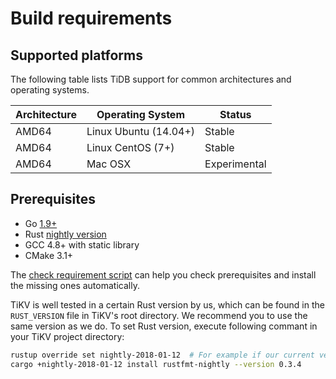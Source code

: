 # Build requirements

## Supported platforms

The following table lists TiDB support for common architectures and operating systems. 

|Architecture|Operating System|Status|
|------------|----------------|------|
|AMD64|Linux Ubuntu (14.04+)|Stable|
|AMD64|Linux CentOS (7+)|Stable|
|AMD64|Mac OSX|Experimental|

## Prerequisites

+ Go [1.9+](https://golang.org/doc/install)
+ Rust [nightly version](https://www.rust-lang.org/downloads.html)
+ GCC 4.8+ with static library
+ CMake 3.1+

The [check requirement script](../scripts/check_requirement.sh) can help you check prerequisites and 
install the missing ones automatically.


TiKV is well tested in a certain Rust version by us, which can be found in the `RUST_VERSION` file in TiKV's root directory. We recommend you to use the same version as we do. To set Rust version, execute following commant in your TiKV project directory:

```bash
rustup override set nightly-2018-01-12  # For example if our current version is `nightly-2018-01-12`
cargo +nightly-2018-01-12 install rustfmt-nightly --version 0.3.4
```
